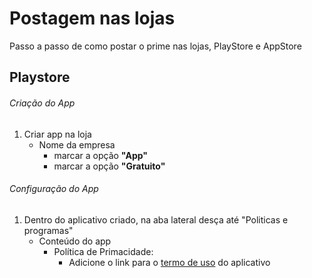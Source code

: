 # Postagem nas lojas

Passo a passo de como postar o prime nas lojas, PlayStore e AppStore

## Playstore

###### Criação do App

1. Criar app na loja
   - Nome da empresa
        - marcar a opção **"App"**
        - marcar a opção **"Gratuito"**


###### Configuração do App

1. Dentro do aplicativo criado, na aba lateral desça até "Politicas e programas"
    - Conteúdo do app
        - Política de Primacidade:
            - Adicione o link para o [termo de uso](https://termosdeuso.s3-sa-east-1.amazonaws.com/AppBarber/TermosDeUso_AppBarber.pdf) do aplicativo


